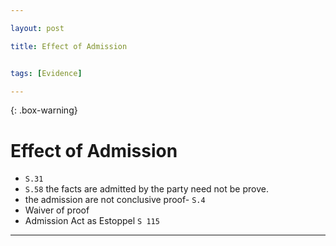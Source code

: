 ```yaml
---

layout: post

title: Effect of Admission


tags: [Evidence]

---
```


{: .box-warning}
# Effect of Admission

 - `S.31`
 - `S.58` the facts are admitted by the party need not be prove. 
 - the admission are not conclusive proof- `S.4`
 - Waiver of proof
 - Admission Act as Estoppel `S 115`

---

  
  